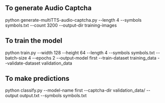 ## To generate Audio Captcha
python generate-multiTTS-audio-captcha.py --length 4 --symbols symbols.txt --count 3200 --output-dir training-images

## To train the model
python train.py --width 128 --height 64 --length 4 --symbols symbols.txt --batch-size 4 --epochs 2 --output-model first --train-dataset training_data --validate-dataset validation_data

## To make predictions
python classify.py  --model-name first --captcha-dir validation_data/ --output output.txt --symbols symbols.txt
